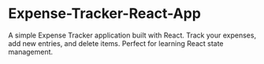 # Expense-Tracker-React-App
A simple Expense Tracker application built with React. Track your expenses, add new entries, and delete items. Perfect for learning React state management.
